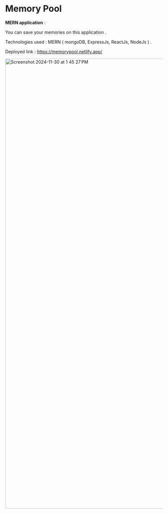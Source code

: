 # Memory Pool

**MERN application** :

You can save your memories on this application .

Technologies used : MERN ( mongoDB, ExpressJs, ReactJs, NodeJs ) .

Deployed link : https://memorypool.netlify.app/


<img width="1440" alt="Screenshot 2024-11-30 at 1 45 27 PM" src="https://github.com/user-attachments/assets/e1ed0e15-e478-4c2d-8f93-238ce8885c99">
